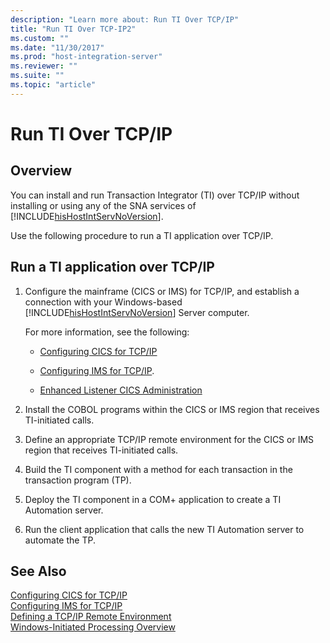 ```yaml
---
description: "Learn more about: Run TI Over TCP/IP"
title: "Run TI Over TCP-IP2"
ms.custom: ""
ms.date: "11/30/2017"
ms.prod: "host-integration-server"
ms.reviewer: ""
ms.suite: ""
ms.topic: "article"
---
```

# Run TI Over TCP/IP

## Overview
You can install and run Transaction Integrator (TI) over TCP/IP without installing or using any of the SNA services of [!INCLUDE[hisHostIntServNoVersion](../includes/hishostintservnoversion-md.md)].  
  
 Use the following procedure to run a TI application over TCP/IP.  
  
## Run a TI application over TCP/IP  
  
1. Configure the mainframe (CICS or IMS) for TCP/IP, and establish a connection with your Windows-based [!INCLUDE[hisHostIntServNoVersion](../includes/hishostintservnoversion-md.md)] Server computer.  
  
    For more information, see the following:  
  
   -   [Configuring CICS for TCP/IP](../core/configuring-cics-for-tcp-ip2.md)  
  
   -   [Configuring IMS for TCP/IP](../core/configuring-ims-for-tcp-ip2.md).  
  
   -   [Enhanced Listener CICS Administration](./enhanced-listener-cics-administration2.md)  
  
2. Install the COBOL programs within the CICS or IMS region that receives TI-initiated calls.  
  
3. Define an appropriate TCP/IP remote environment for the CICS or IMS region that receives TI-initiated calls.  
  
4. Build the TI component with a method for each transaction in the transaction program (TP).  
  
5. Deploy the TI component in a COM+ application to create a TI Automation server.  
  
6. Run the client application that calls the new TI Automation server to automate the TP.  
  
## See Also  
 [Configuring CICS for TCP/IP](../core/configuring-cics-for-tcp-ip2.md)   
 [Configuring IMS for TCP/IP](../core/configuring-ims-for-tcp-ip2.md)   
 [Defining a TCP/IP Remote Environment](../core/defining-a-tcp-ip-remote-environment2.md)   
 [Windows-Initiated Processing Overview](../core/windows-initiated-processing-overview2.md)
